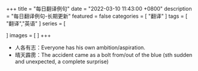 +++
title = "每日翻译例句"
date = "2022-03-10 11:43:00 +0800"
description = "每日翻译例句-长期更新"
featured = false
categories = [
"翻译"
]
tags = [
"翻译","英语"
]
series = [

]
images = [
]
+++


* 人各有志：Everyone has his own ambition/aspiration.
* 晴天霹雳：The accident came as a bolt from/out of the blue (sth sudden and unexpected, a complete surprise)

